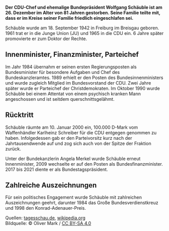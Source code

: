 **Der CDU-Chef und ehemalige Bundepräsident Wolfgang Schäuble ist am 26. Dezember im Alter von 81 Jahren gestorben. Seine Familie teilte mit, dass er im Kreise seiner Familie friedlich eingeschlafen sei.**

Schäuble wurde am 18. September 1942 in Freiburg im Breisgau geboren. 1961 trat er in die Junge Union (JU) und 1965 in die CDU ein. 6 Jahre später promovierte er zum Doktor der Rechte.

## Innenminister, Finanzminister, Parteichef

Im Jahr 1984 übernahm er seinen ersten Regierungsposten als Bundesminister für besondere Aufgaben und Chef des Bundeskanzleramtes. 1989 erhielt er den Posten des Bundesinnenministers und wurde zugleich Mitglied im Bundesvorstand der CDU. Zwei Jahre später wurde er Parteichef der Christdemokraten. Im Oktober 1990 wurde Schäuble bei einem Attentat von einem psychisch kranken Mann angeschossen und ist seitdem querschnittsgelähmt.

## Rücktritt

Schäuble räumte am 10. Januar 2000 ein, 100.000 D-Mark vom Waffenhändler Karlheinz Schreiber für die CDU entgegen genommen zu haben. Infolgedessen gab er den Parteivorsitz kurz nach der Jahrtausendwende auf und zog sich auch von der Spitze der Fraktion zurück.

Unter der Bundekanzlerin Angela Merkel wurde Schäuble erneut Innenminister, 2009 wechselte er auf den Posten als Bundesfinanzminister. 2017 bis 2021 diente er als Bundestagspräsident.

## Zahlreiche Auszeichnungen

Für sein politisches Engagement wurde Schäuble mit zahlreichen Auszeichnungen geehrt, darunter 1984 das Große Bundesverdienstkreuz und 1998 den Konrad-Adenauer-Preis.

Quellen: [tagesschau.de](https://www.tagesschau.de/inland/tod-schaeuble-100.html), [wikipedia.org](https://de.wikipedia.org/wiki/Wolfgang_Sch%C3%A4uble)<br>
Bildquelle: © Oliver Mark / [CC BY-SA 4.0](https://creativecommons.org/licenses/by-sa/4.0/)
